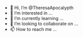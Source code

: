 - 👋 Hi, I’m @TheresaApocalypth
- 👀 I’m interested in ...
- 🌱 I’m currently learning ...
- 💞️ I’m looking to collaborate on ...
- 📫 How to reach me ...

<!---
TheresaApocalypth/TheresaApocalypth is a ✨ special ✨ repository because its `README.md` (this file) appears on your GitHub profile.
You can click the Preview link to take a look at your changes.
--->
